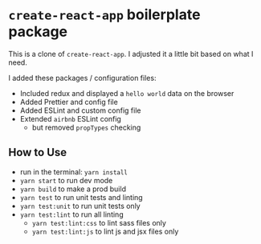 # `create-react-app` boilerplate package

This is a clone of `create-react-app`. I adjusted it a little bit based on what I need.

I added these packages / configuration files:

* Included redux and displayed a `hello world` data on the browser
* Added Prettier and config file
* Added ESLint and custom config file
* Extended `airbnb` ESLint config
  * but removed `propTypes` checking

## How to Use

* run in the terminal: `yarn install`
* `yarn start` to run dev mode
* `yarn build` to make a prod build
* `yarn test` to run unit tests and linting
* `yarn test:unit` to run unit tests only
* `yarn test:lint` to run all linting
  * `yarn test:lint:css` to lint sass files only
  * `yarn test:lint:js` to lint js and jsx files only